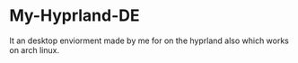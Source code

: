 # My-Hyprland-DE
It an desktop enviorment made by me for on the hyprland also which works on arch linux.
